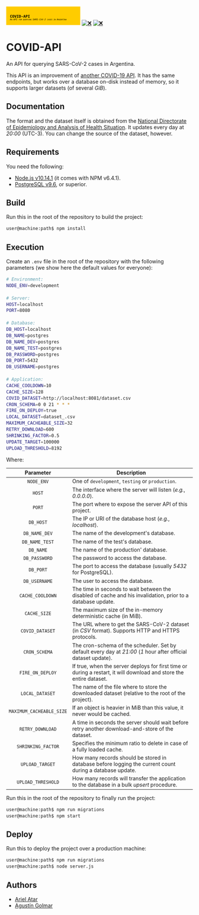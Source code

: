[![❌](.resource/image/readme/header.svg)](https://github.com/aatar/covid-api)
[![❌](https://img.shields.io/badge/Node.js-v10.14.1-31a100.svg?logo=Node&logoColor=white&style=for-the-badge)](https://nodejs.org/)
[![❌](https://img.shields.io/badge/Release-v0.1.0-e91e62.svg?style=for-the-badge)](https://github.com/aatar/covid-api/releases)

# COVID-API

An API for querying SARS-CoV-2 cases in Argentina.

This API is an improvement of [another COVID-19 API](https://covid19api.it.itba.edu.ar/api/v1/swagger/). It has the same endpoints, but works over a database on-disk instead of memory, so it supports larger datasets (of several _GiB_).

## Documentation

The format and the dataset itself is obtained from the [National Directorate of Epidemiology and Analysis of Health Situation](http://datos.salud.gob.ar/dataset/covid-19-casos-registrados-en-la-republica-argentina). It updates every day at _20:00_ (UTC-3). You can change the source of the dataset, however.

## Requirements

You need the following:

* [Node.js v10.14.1](https://nodejs.org/) (it comes with NPM v6.4.1).
* [PostgreSQL v9.6](https://www.postgresql.org/), or superior.

## Build

Run this in the root of the repository to build the project:

```bash
user@machine:path$ npm install
```

## Execution

Create an `.env` file in the root of the repository with the following parameters (we show here the default values for everyone):

```bash
# Environment:
NODE_ENV=development

# Server:
HOST=localhost
PORT=8080

# Database:
DB_HOST=localhost
DB_NAME=postgres
DB_NAME_DEV=postgres
DB_NAME_TEST=postgres
DB_PASSWORD=postgres
DB_PORT=5432
DB_USERNAME=postgres

# Application:
CACHE_COOLDOWN=10
CACHE_SIZE=128
COVID_DATASET=http://localhost:8081/dataset.csv
CRON_SCHEMA=0 0 21 * * *
FIRE_ON_DEPLOY=true
LOCAL_DATASET=dataset_.csv
MAXIMUM_CACHEABLE_SIZE=32
RETRY_DOWNLOAD=600
SHRINKING_FACTOR=0.5
UPDATE_TARGET=100000
UPLOAD_THRESHOLD=8192
```

Where:

| Parameter                | Description                                                                                                         |
|:------------------------:|---------------------------------------------------------------------------------------------------------------------|
| `NODE_ENV`               | One of `development`, `testing` or `production`. |
| `HOST`                   | The interface where the server will listen (_e.g._, _0.0.0.0_). |
| `PORT`                   | The port where to expose the server API of this project. |
| `DB_HOST`                | The IP or URI of the database host (_e.g._, _localhost_). |
| `DB_NAME_DEV`            | The name of the development's database. |
| `DB_NAME_TEST`           | The name of the test's database. |
| `DB_NAME`                | The name of the production' database. |
| `DB_PASSWORD`            | The password to access the database. |
| `DB_PORT`                | The port to access the database (usually _5432_ for PostgreSQL). |
| `DB_USERNAME`            | The user to access the database. |
| `CACHE_COOLDOWN`         | The time in seconds to wait between the disabled of cache and his invalidation, prior to a database update. |
| `CACHE_SIZE`             | The maximum size of the in-memory deterministic cache (in MiB). |
| `COVID_DATASET`          | The URL where to get the SARS-CoV-2 dataset (in _CSV_ format). Supports HTTP and HTTPS protocols. |
| `CRON_SCHEMA`            | The cron-schema of the scheduler. Set by default every day at _21:00_ (_1_ hour after official dataset update). |
| `FIRE_ON_DEPLOY`         | If true, when the server deploys for first time or during a restart, it will download and store the entire dataset. |
| `LOCAL_DATASET`          | The name of the file where to store the downloaded dataset (relative to the root of the project). |
| `MAXIMUM_CACHEABLE_SIZE` | If an object is heavier in MiB than this value, it never would be cached. |
| `RETRY_DOWNLOAD`         | A time in seconds the server should wait before retry another download-and-store of the dataset. |
| `SHRINKING_FACTOR`       | Specifies the minimum ratio to delete in case of a fully loaded cache. |
| `UPLOAD_TARGET`          | How many records should be stored in database before logging the current count during a database update. |
| `UPLOAD_THRESHOLD`       | How many records will transfer the application to the database in a bulk _upsert_ procedure. |

Run this in the root of the repository to finally run the project:

```bash
user@machine:path$ npm run migrations
user@machine:path$ npm start
```

## Deploy

Run this to deploy the project over a production machine:

```bash
user@machine:path$ npm run migrations
user@machine:path$ node server.js
```

## Authors

* [Ariel Atar](https://github.com/aatar)
* [Agustín Golmar](https://github.com/agustin-golmar)
